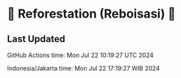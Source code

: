 
# 🌳 Reforestation (Reboisasi) 🌲

## Last Updated

GitHub Actions time: Mon Jul 22 10:19:27 UTC 2024

Indonesia/Jakarta time: Mon Jul 22 17:19:27 WIB 2024
